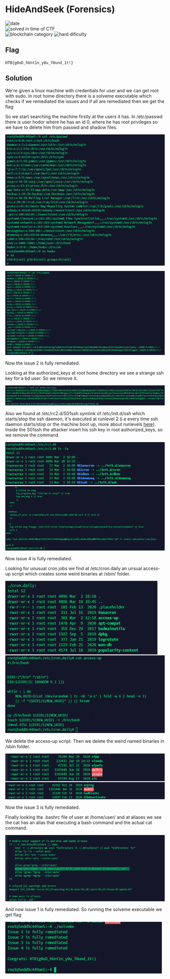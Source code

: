 # HideAndSeek (Forensics)

![date](https://img.shields.io/badge/date-06%2F03%2F2021-brightgreen)  
![solved in time of CTF](https://img.shields.io/badge/solved-in%20time%20of%20CTF-brightgreen.svg)  
![blockchain category](https://img.shields.io/badge/difficulty-medium-yellow)
![hard dificulty](https://img.shields.io/badge/category-Forensics-blue)

## Flag

``
HTB{g0oD_hUnt1n_y0u_f0und_1t!}
``

## Solution

We're given a linux machine with credentials for user and we can get root with sudo. In root home directory there is a solveme executable which checks if we remediated the issues and if all are remediated then we get the flag

So we start searching the machine firstly at the users it has. In /etc/passwd there is user hodor where he has an id 0, where he has root privileges so we have to delete him from passwd and shadow files.

![challinfo](issue2_1.png "Challenge Info")

![challinfo](issue2_2.png "Challenge Info")

Now the issue 2 is fully remediated.

Looking at the authorized_keys at root home directory we see a strange ssh key for a bd user. So we remove it.

![challinfo](issue4_1.png "Challenge Info")

Also we found at /etc/rc2.d/S01ssh symlink of /etc/init.d/ssh which starts/stop the ssh daemon, it's executed at runlevel 2 (i.e every time ssh daemon starts/stop or the machine boot up, more about runlevels [here](https://en.wikipedia.org/wiki/Runlevel)). Inside the S01ssh the attacker insert his ssh key in root authorized_keys, so we remove the command.

![challinfo](issue4_2.png "Challenge Info")
![challinfo](issue4_3.png "Challenge Info")

Now issue 4 is fully remediated.

Looking for unusual cron jobs we find at /etc/cron.daily an unsual access-up script which creates some weird binaries at /sbin/ folder.

![challinfo](issue3_1.png "Challenge Info")
![challinfo](issue3_2.png "Challenge Info")

We delete the access-up script. Then we delete the weird named binaries in /sbin folder.

![challinfo](issue3_3.png "Challenge Info")
![challinfo](issue3_4.png "Challenge Info")

Now the issue 3 is fully remediated.

Finally looking the .bashrc file of user at /home/user/ and at aliases we see the cat has an alias that executing a bash command and the actual cat command.

![challinfo](issue1_1.png "Challenge Info")

And now issue 1 is fully remediated. So running the solveme executable we get flag

![challinfo](flag.png "Challenge Info")
